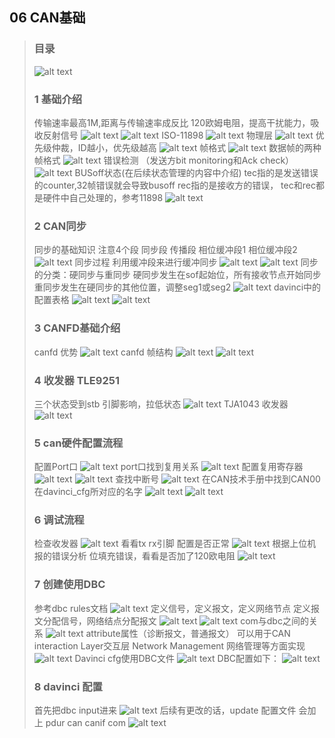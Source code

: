 ## 06 CAN基础
> ### 目录
> ![alt text](image.png)
> ### 1 基础介绍
> 传输速率最高1M,距离与传输速率成反比
> 120欧姆电阻，提高干扰能力，吸收反射信号
> ![alt text](image-1.png)
> ![alt text](image-2.png)
> ISO-11898
> ![alt text](image-3.png)
> 物理层
> ![alt text](image-4.png)
> 优先级仲裁，ID越小，优先级越高
> ![alt text](image-5.png)
> 帧格式
> ![alt text](image-6.png)
> 数据帧的两种帧格式
> ![alt text](image-7.png)
> 错误检测
> （发送方bit monitoring和Ack check）
> ![alt text](image-8.png)
> BUSoff状态(在后续状态管理的内容中介绍)
> tec指的是发送错误的counter,32帧错误就会导致busoff
> rec指的是接收方的错误，
> tec和rec都是硬件中自己处理的，参考11898
> ![alt text](image-9.png)
> ### 2 CAN同步
> 同步的基础知识
> 注意4个段 同步段 传播段 相位缓冲段1 相位缓冲段2 
> ![alt text](image-10.png)
> 同步过程
> 利用缓冲段来进行缓冲同步
> ![alt text](image-11.png)
> ![alt text](image-12.png)
> 同步的分类：硬同步与重同步
> 硬同步发生在sof起始位，所有接收节点开始同步
> 重同步发生在硬同步的其他位置，调整seg1或seg2
> ![alt text](image-13.png)
> davinci中的配置表格
> ![alt text](image-14.png)
> ![alt text](image-15.png)
> ### 3 CANFD基础介绍
> canfd 优势
> ![alt text](image-16.png)
> canfd 帧结构
> ![alt text](image-17.png)
> ![alt text](image-18.png)
> ### 4 收发器 TLE9251
> 三个状态受到stb 引脚影响，拉低状态
> ![alt text](image-19.png)
> TJA1043 收发器
> ![alt text](image-20.png)
> ### 5 can硬件配置流程
> 配置Port口
> ![alt text](image-21.png)
> port口找到复用关系
> ![alt text](image-22.png)
> 配置复用寄存器
> ![alt text](image-23.png)
> ![alt text](image-24.png)
> 查找中断号
> ![alt text](image-25.png)
> 在CAN技术手册中找到CAN00在davinci_cfg所对应的名字
> ![alt text](image-26.png)
> ![alt text](image-27.png)
> ### 6 调试流程
> 检查收发器
> ![alt text](image-28.png)
> 看看tx rx引脚 配置是否正常
> ![alt text](image-29.png)
> 根据上位机报的错误分析
> 位填充错误，看看是否加了120欧电阻
> ![alt text](image-30.png)
> ### 7 创建使用DBC
> 参考dbc rules文档
> ![alt text](image-35.png)
> 定义信号，定义报文，定义网络节点
> 定义报文分配信号，网络结点分配报文
> ![alt text](image-31.png)
> ![alt text](image-32.png)
> com与dbc之间的关系
> ![alt text](image-33.png)
> attribute属性（诊断报文，普通报文）
> 可以用于CAN interaction Layer交互层
> Network Management 网络管理等方面实现
> ![alt text](image-34.png)
> Davinci cfg使用DBC文件
> ![alt text](image-36.png)
> DBC配置如下：
> ![alt text](image-37.png)
> ### 8 davinci 配置
> 首先把dbc input进来
> ![alt text](image-38.png)
> 后续有更改的话，update 配置文件
> 会加上 pdur can canif com
> ![alt text](image-39.png)